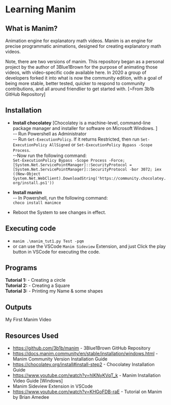# Learning Manim

## What is Manim?
Animation engine for explanatory math videos. Manim is an engine for precise programmatic animations, designed for creating explanatory math videos.

Note, there are two versions of manim. This repository began as a personal project by the author of 3Blue1Brown for the purpose of animating those videos, with video-specific code available here. In 2020 a group of developers forked it into what is now the community edition, with a goal of being more stable, better tested, quicker to respond to community contributions, and all around friendlier to get started with. [~From 3b1b GitHub Repository]


## Installation
- **Install chocolatey** [Chocolatey is a machine-level, command-line package manager and installer for software on Microsoft Windows. ] <br>
-- Run Powershell as Administrator <br>
-- Run ```Get-ExecutionPolicy```. If it returns Restricted, then run ```Set-ExecutionPolicy AllSigned``` or ```Set-ExecutionPolicy Bypass -Scope Process```.  <br>
--Now run the following command: <br>
 ```Set-ExecutionPolicy Bypass -Scope Process -Force; [System.Net.ServicePointManager]::SecurityProtocol = [System.Net.ServicePointManager]::SecurityProtocol -bor 3072; iex ((New-Object System.Net.WebClient).DownloadString('https://community.chocolatey.org/install.ps1'))```

- **Install manim** <br>
-- In Powershell, run the following command: <br>
```choco install manimce```

- Reboot the System to see changes in effect.

## Executing code
- ```manim .\manim_tut1.py Test -pqm```
- or can use the VSCode ```Manim Sideview``` Extension, and just Click the play button in VSCode for executing the code.

## Programs
**Tutorial 1:** - Creating a circle <br>
**Tutorial 2:** - Creating a Square <br>
**Tutorial 3:** - Printing my Name & some shapes <br>

## Outputs
My First Manim Video <br>



## Resources Used
- https://github.com/3b1b/manim - 3Blue1Brown GitHub Repository
- https://docs.manim.community/en/stable/installation/windows.html - Manim Community Version Installation Guide
- https://chocolatey.org/install#install-step2 - Chocolatey Installation Guide
- https://www.youtube.com/watch?v=hlKNyKVqT_k - Manim Installation Video Guide [Windows]
- Manim Sideview Extension in VSCode
- https://www.youtube.com/watch?v=KHGoFDB-raE - Tutorial on Manim by Brian Amedee
